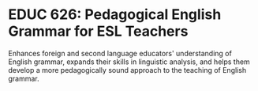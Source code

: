 # EDUC 626: Pedagogical English Grammar for ESL Teachers

Enhances foreign and second language educators' understanding of English grammar, expands their skills in linguistic analysis, and helps them develop a more pedagogically sound approach to the teaching of English grammar.